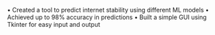  • Created a tool to predict internet stability using different ML models
 • Achieved up to 98% accuracy in predictions
 • Built a simple GUI using Tkinter for easy input and output
